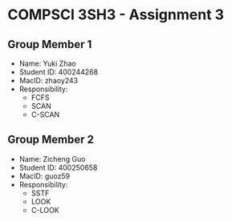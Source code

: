 # COMPSCI 3SH3 - Assignment 3

## Group Member 1

- Name: Yuki Zhao
- Student ID: 400244268
- MacID: zhaoy243
- Responsibility:
  - FCFS
  - SCAN
  - C-SCAN

## Group Member 2

- Name: Zicheng Guo
- Student ID: 400250658
- MacID: guoz59
- Responsibility:
  - SSTF
  - LOOK
  - C-LOOK

